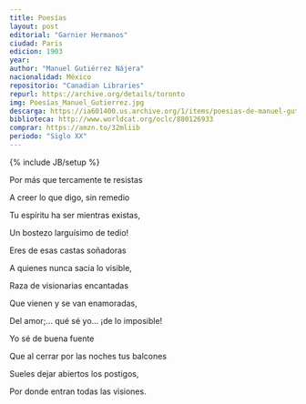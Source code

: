 ```yaml
---
title: Poesías 
layout: post
editorial: "Garnier Hermanos"
ciudad: Paris
edicion: 1903
year: 
author: "Manuel Gutiérrez Nájera"
nacionalidad: México
repositorio: "Canadian Libraries"
repurl: https://archive.org/details/toronto
img: Poesías_Manuel_Gutierrez.jpg
descarga: https://ia601400.us.archive.org/1/items/poesias-de-manuel-gutierrez-najera.-edicion-autorizada-por-la-vda-del-autor/Poes%C3%ADas%20de%20Manuel%20Guti%C3%A9rrez%20N%C3%A1jera.%20Edici%C3%B3n%20autorizada%20por%20la%20vda%20del%20autor.pdf
biblioteca: http://www.worldcat.org/oclc/880126933
comprar: https://amzn.to/32mliib
periodo: "Siglo XX"
---
```

{% include JB/setup %}

Por más que tercamente te resistas 
 
A creer lo que digo, sin remedio 
 
Tu espíritu ha ser mientras existas, 
 
Un bostezo larguísimo de tedio! 
 
Eres de esas castas soñadoras 
 
A quienes nunca sacia lo visible, 
 
Raza de visionarias encantadas 
 
Que vienen y se van enamoradas, 
 
Del amor;... qué sé yo... ¡de lo imposible!
 
Yo sé de buena fuente 
 
Que al cerrar por las noches tus balcones 
 
Sueles dejar abiertos los postigos, 
 
Por donde entran todas las visiones.

